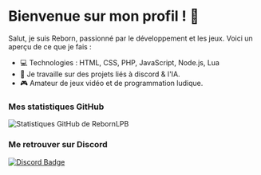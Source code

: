 # Bienvenue sur mon profil ! 👋

Salut, je suis Reborn, passionné par le développement et les jeux. Voici un aperçu de ce que je fais :

- 💻 Technologies : HTML, CSS, PHP, JavaScript, Node.js, Lua
- 🚀 Je travaille sur des projets liés à discord & l'IA.
- 🎮 Amateur de jeux vidéo et de programmation ludique.

### Mes statistiques GitHub

![Statistiques GitHub de RebornLPB](https://github-readme-stats.vercel.app/api?username=RebornLPB&show_icons=true&theme=radical&bg_color=2B303A&icon_color=FF5A5F&text_color=FFFFFF&title_color=FF5A5F)

<!--[![Langages les plus utilisés](https://github-readme-stats.vercel.app/api/top-langs/?username=RebornLPB&layout=compact&theme=radical&bg_color=2B303A&text_color=FFFFFF&title_color=FF5A5F)](https://github.com/anuraghazra/github-readme-stats)
-->
### Me retrouver sur Discord

[![Discord Badge](https://img.shields.io/badge/Discord-Reborn-red?labelColor=2B303A&style=flat&logo=discord&logoColor=red)](https://discord.com/users/852616913883234324)
